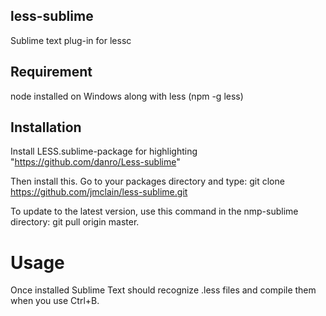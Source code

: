 ## less-sublime

Sublime text plug-in for lessc

## Requirement

node installed on Windows along with less (npm -g less)

## Installation

Install LESS.sublime-package for highlighting "https://github.com/danro/Less-sublime"

Then install this. Go to your packages directory and type: git clone https://github.com/jmclain/less-sublime.git

To update to the latest version, use this command in the nmp-sublime directory: git pull origin master.

# Usage

Once installed Sublime Text should recognize .less files and compile them when you use Ctrl+B.


